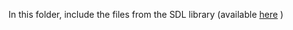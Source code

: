 In this folder, include the files from the SDL library (available [here](https://www.libsdl.org/) )
